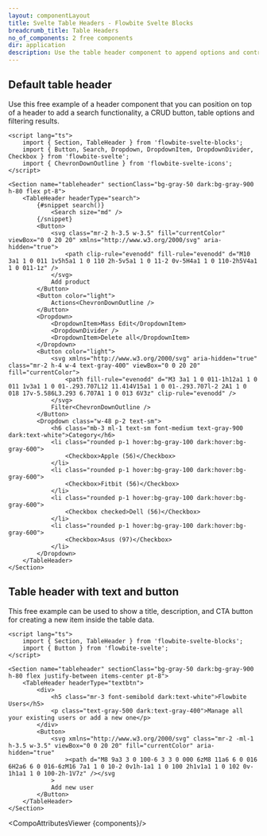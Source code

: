 ```yaml
---
layout: componentLayout
title: Svelte Table Headers - Flowbite Svelte Blocks
breadcrumb_title: Table Headers
no_of_components: 2 free components
dir: application
description: Use the table header component to append options and controls on top of a table component to indicate titles, filters, sorting elements, and other settings.
---
```


<script>
  import { TableProp, TableDefaultRow, CompoAttributesViewer } from '../utils'
  const components = 'TableHeader, Section'
</script>

## Default table header

Use this free example of a header component that you can position on top of a header to add a search functionality, a CRUD button, table options and filtering results.

```svelte example
<script lang="ts">
	import { Section, TableHeader } from 'flowbite-svelte-blocks';
	import { Button, Search, Dropdown, DropdownItem, DropdownDivider, Checkbox } from 'flowbite-svelte';
	import { ChevronDownOutline } from 'flowbite-svelte-icons';
</script>

<Section name="tableheader" sectionClass="bg-gray-50 dark:bg-gray-900 h-80 flex pt-8">
	<TableHeader headerType="search">
		{#snippet search()}
			<Search size="md" />
		{/snippet}
		<Button>
			<svg class="mr-2 h-3.5 w-3.5" fill="currentColor" viewBox="0 0 20 20" xmlns="http://www.w3.org/2000/svg" aria-hidden="true">
				<path clip-rule="evenodd" fill-rule="evenodd" d="M10 3a1 1 0 011 1v5h5a1 1 0 110 2h-5v5a1 1 0 11-2 0v-5H4a1 1 0 110-2h5V4a1 1 0 011-1z" />
			</svg>
			Add product
		</Button>
		<Button color="light">
			Actions<ChevronDownOutline />
		</Button>
		<Dropdown>
			<DropdownItem>Mass Edit</DropdownItem>
			<DropdownDivider />
			<DropdownItem>Delete all</DropdownItem>
		</Dropdown>
		<Button color="light">
			<svg xmlns="http://www.w3.org/2000/svg" aria-hidden="true" class="mr-2 h-4 w-4 text-gray-400" viewBox="0 0 20 20" fill="currentColor">
				<path fill-rule="evenodd" d="M3 3a1 1 0 011-1h12a1 1 0 011 1v3a1 1 0 01-.293.707L12 11.414V15a1 1 0 01-.293.707l-2 2A1 1 0 018 17v-5.586L3.293 6.707A1 1 0 013 6V3z" clip-rule="evenodd" />
			</svg>
			Filter<ChevronDownOutline />
		</Button>
		<Dropdown class="w-48 p-2 text-sm">
			<h6 class="mb-3 ml-1 text-sm font-medium text-gray-900 dark:text-white">Category</h6>
			<li class="rounded p-1 hover:bg-gray-100 dark:hover:bg-gray-600">
				<Checkbox>Apple (56)</Checkbox>
			</li>
			<li class="rounded p-1 hover:bg-gray-100 dark:hover:bg-gray-600">
				<Checkbox>Fitbit (56)</Checkbox>
			</li>
			<li class="rounded p-1 hover:bg-gray-100 dark:hover:bg-gray-600">
				<Checkbox checked>Dell (56)</Checkbox>
			</li>
			<li class="rounded p-1 hover:bg-gray-100 dark:hover:bg-gray-600">
				<Checkbox>Asus (97)</Checkbox>
			</li>
		</Dropdown>
	</TableHeader>
</Section>
```

## Table header with text and button

This free example can be used to show a title, description, and CTA button for creating a new item inside the table data.

```svelte example
<script lang="ts">
	import { Section, TableHeader } from 'flowbite-svelte-blocks';
	import { Button } from 'flowbite-svelte';
</script>

<Section name="tableheader" sectionClass="bg-gray-50 dark:bg-gray-900 h-80 flex justify-between items-center pt-8">
	<TableHeader headerType="textbtn">
		<div>
			<h5 class="mr-3 font-semibold dark:text-white">Flowbite Users</h5>
			<p class="text-gray-500 dark:text-gray-400">Manage all your existing users or add a new one</p>
		</div>
		<Button>
			<svg xmlns="http://www.w3.org/2000/svg" class="mr-2 -ml-1 h-3.5 w-3.5" viewBox="0 0 20 20" fill="currentColor" aria-hidden="true"
				><path d="M8 9a3 3 0 100-6 3 3 0 000 6zM8 11a6 6 0 016 6H2a6 6 0 016-6zM16 7a1 1 0 10-2 0v1h-1a1 1 0 100 2h1v1a1 1 0 102 0v-1h1a1 1 0 100-2h-1V7z" /></svg
			>
			Add new user
		</Button>
	</TableHeader>
</Section>
```

<CompoAttributesViewer {components}/>
